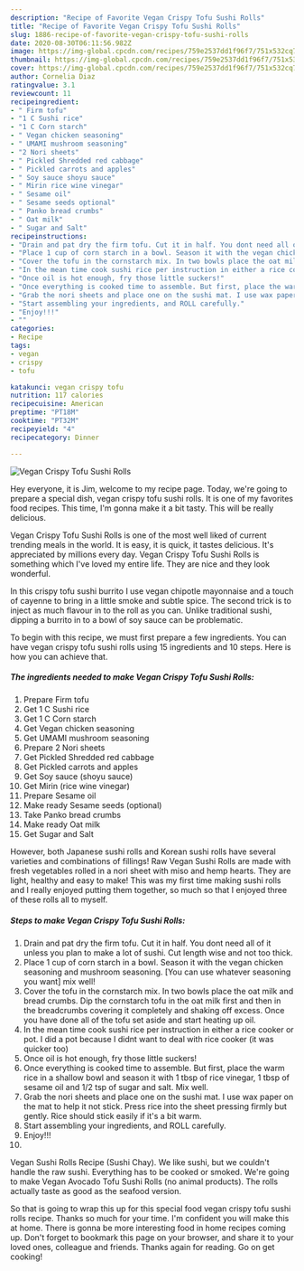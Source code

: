 ```yaml
---
description: "Recipe of Favorite Vegan Crispy Tofu Sushi Rolls"
title: "Recipe of Favorite Vegan Crispy Tofu Sushi Rolls"
slug: 1886-recipe-of-favorite-vegan-crispy-tofu-sushi-rolls
date: 2020-08-30T06:11:56.982Z
image: https://img-global.cpcdn.com/recipes/759e2537dd1f96f7/751x532cq70/vegan-crispy-tofu-sushi-rolls-recipe-main-photo.jpg
thumbnail: https://img-global.cpcdn.com/recipes/759e2537dd1f96f7/751x532cq70/vegan-crispy-tofu-sushi-rolls-recipe-main-photo.jpg
cover: https://img-global.cpcdn.com/recipes/759e2537dd1f96f7/751x532cq70/vegan-crispy-tofu-sushi-rolls-recipe-main-photo.jpg
author: Cornelia Diaz
ratingvalue: 3.1
reviewcount: 11
recipeingredient:
- " Firm tofu"
- "1 C Sushi rice"
- "1 C Corn starch"
- " Vegan chicken seasoning"
- " UMAMI mushroom seasoning"
- "2 Nori sheets"
- " Pickled Shredded red cabbage"
- " Pickled carrots and apples"
- " Soy sauce shoyu sauce"
- " Mirin rice wine vinegar"
- " Sesame oil"
- " Sesame seeds optional"
- " Panko bread crumbs"
- " Oat milk"
- " Sugar and Salt"
recipeinstructions:
- "Drain and pat dry the firm tofu. Cut it in half. You dont need all of it unless you plan to make a lot of sushi. Cut length wise and not too thick."
- "Place 1 cup of corn starch in a bowl. Season it with the vegan chicken seasoning and mushroom seasoning. [You can use whatever seasoning you want] mix well!"
- "Cover the tofu in the cornstarch mix. In two bowls place the oat milk and bread crumbs. Dip the cornstarch tofu in the oat milk first and then in the breadcrumbs covering it completely and shaking off excess. Once you have done all of the tofu set aside and start heating up oil."
- "In the mean time cook sushi rice per instruction in either a rice cooker or pot. I did a pot because I didnt want to deal with rice cooker (it was quicker too)"
- "Once oil is hot enough, fry those little suckers!"
- "Once everything is cooked time to assemble. But first, place the warm rice in a shallow bowl and season it with 1 tbsp of rice vinegar, 1 tbsp of sesame oil and 1/2 tsp of sugar and salt. Mix well."
- "Grab the nori sheets and place one on the sushi mat. I use wax paper on the mat to help it not stick. Press rice into the sheet pressing firmly but gently. Rice should stick easily if it&#39;s a bit warm."
- "Start assembling your ingredients, and ROLL carefully."
- "Enjoy!!!"
- ""
categories:
- Recipe
tags:
- vegan
- crispy
- tofu

katakunci: vegan crispy tofu 
nutrition: 117 calories
recipecuisine: American
preptime: "PT18M"
cooktime: "PT32M"
recipeyield: "4"
recipecategory: Dinner

---
```



![Vegan Crispy Tofu Sushi Rolls](https://img-global.cpcdn.com/recipes/759e2537dd1f96f7/751x532cq70/vegan-crispy-tofu-sushi-rolls-recipe-main-photo.jpg)

Hey everyone, it is Jim, welcome to my recipe page. Today, we're going to prepare a special dish, vegan crispy tofu sushi rolls. It is one of my favorites food recipes. This time, I'm gonna make it a bit tasty. This will be really delicious.

Vegan Crispy Tofu Sushi Rolls is one of the most well liked of current trending meals in the world. It is easy, it is quick, it tastes delicious. It's appreciated by millions every day. Vegan Crispy Tofu Sushi Rolls is something which I've loved my entire life. They are nice and they look wonderful.

In this crispy tofu sushi burrito I use vegan chipotle mayonnaise and a touch of cayenne to bring in a little smoke and subtle spice. The second trick is to inject as much flavour in to the roll as you can. Unlike traditional sushi, dipping a burrito in to a bowl of soy sauce can be problematic.


To begin with this recipe, we must first prepare a few ingredients. You can have vegan crispy tofu sushi rolls using 15 ingredients and 10 steps. Here is how you can achieve that.

<!--inarticleads1-->

##### The ingredients needed to make Vegan Crispy Tofu Sushi Rolls:

1. Prepare  Firm tofu
1. Get 1 C Sushi rice
1. Get 1 C Corn starch
1. Get  Vegan chicken seasoning
1. Get  UMAMI mushroom seasoning
1. Prepare 2 Nori sheets
1. Get  Pickled Shredded red cabbage
1. Get  Pickled carrots and apples
1. Get  Soy sauce (shoyu sauce)
1. Get  Mirin (rice wine vinegar)
1. Prepare  Sesame oil
1. Make ready  Sesame seeds (optional)
1. Take  Panko bread crumbs
1. Make ready  Oat milk
1. Get  Sugar and Salt


However, both Japanese sushi rolls and Korean sushi rolls have several varieties and combinations of fillings! Raw Vegan Sushi Rolls are made with fresh vegetables rolled in a nori sheet with miso and hemp hearts. They are light, healthy and easy to make! This was my first time making sushi rolls and I really enjoyed putting them together, so much so that I enjoyed three of these rolls all to myself. 

<!--inarticleads2-->

##### Steps to make Vegan Crispy Tofu Sushi Rolls:

1. Drain and pat dry the firm tofu. Cut it in half. You dont need all of it unless you plan to make a lot of sushi. Cut length wise and not too thick.
1. Place 1 cup of corn starch in a bowl. Season it with the vegan chicken seasoning and mushroom seasoning. [You can use whatever seasoning you want] mix well!
1. Cover the tofu in the cornstarch mix. In two bowls place the oat milk and bread crumbs. Dip the cornstarch tofu in the oat milk first and then in the breadcrumbs covering it completely and shaking off excess. Once you have done all of the tofu set aside and start heating up oil.
1. In the mean time cook sushi rice per instruction in either a rice cooker or pot. I did a pot because I didnt want to deal with rice cooker (it was quicker too)
1. Once oil is hot enough, fry those little suckers!
1. Once everything is cooked time to assemble. But first, place the warm rice in a shallow bowl and season it with 1 tbsp of rice vinegar, 1 tbsp of sesame oil and 1/2 tsp of sugar and salt. Mix well.
1. Grab the nori sheets and place one on the sushi mat. I use wax paper on the mat to help it not stick. Press rice into the sheet pressing firmly but gently. Rice should stick easily if it&#39;s a bit warm.
1. Start assembling your ingredients, and ROLL carefully.
1. Enjoy!!!
1. 


Vegan Sushi Rolls Recipe (Sushi Chay). We like sushi, but we couldn&#39;t handle the raw sushi. Everything has to be cooked or smoked. We&#39;re going to make Vegan Avocado Tofu Sushi Rolls (no animal products). The rolls actually taste as good as the seafood version. 

So that is going to wrap this up for this special food vegan crispy tofu sushi rolls recipe. Thanks so much for your time. I'm confident you will make this at home. There is gonna be more interesting food in home recipes coming up. Don't forget to bookmark this page on your browser, and share it to your loved ones, colleague and friends. Thanks again for reading. Go on get cooking!

